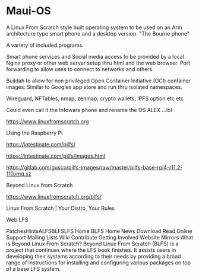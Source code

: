 # Maui-OS

A Linux From Scratch style built operating 
system to be used on an Arm architecture 
type smart phone and a desktop version. 
"The Bourne phone"

A variety of included programs.

Smart phone services and Social media 
access to be provided by a local
Nginx proxy or other web server setup thru html and 
the web browser. Port forwarding to allow 
uses to connect to networks and others.

Buildah to allow for non privileged 
Open Container Initiative (OCI) container 
images. Similar to Googles app store and 
run thru isolated namespaces.

Wireguard, NFTables, nmap, zenmap,
crypto wallets, IPFS option etc etc

Could even call it the Infowars phone and 
rename the OS ALEX ...lol


https://www.linuxfromscratch.org

Using the Raspberry Pi 

https://intestinate.com/pilfs/

https://intestinate.com/pilfs/images.html

https://gitlab.com/gusco/pilfs-images/raw/master/pilfs-base-rpi4-r11.2-110.img.xz

Beyond Linux from Scratch

https://www.linuxfromscratch.org/blfs/

Linux From Scratch | Your Distro, Your Rules

  Web  LFS

PatchesHintsALFSBLFSLFS
Home
BLFS Home
News
Download
Read Online
Support
Mailing Lists
Wiki
Contribute
Getting Involved
Website Mirrors
What is Beyond Linux From Scratch?
Beyond Linux From Scratch (BLFS) is a project that continues where the LFS book finishes. It assists users in developing their systems according to their needs by providing a broad range of instructions for installing and configuring various packages on top of a base LFS system.
